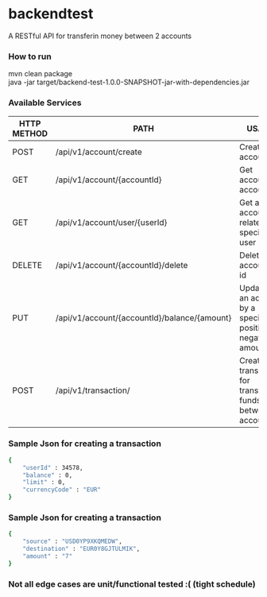 # backendtest
A RESTful API for transferin money between 2 accounts

### How to run
mvn clean package </br>
java -jar target/backend-test-1.0.0-SNAPSHOT-jar-with-dependencies.jar

### Available Services

| HTTP METHOD | PATH | USAGE |
| -----------| ------ | ------ |
| POST | /api/v1/account/create | Creates an account | 
| GET | /api/v1/account/{accountId} | Get account by account id | 
| GET | /api/v1/account/user/{userId} | Get all accounts related to a specific user | 
| DELETE | /api/v1/account/{accountId}/delete | Deletes an account by id | 
| PUT | /api/v1/account/{accountId}/balance/{amount} | Updates an account by a specified positive or negative amount | 
| POST | /api/v1/transaction/ | Create a transaction for transfering funds between 2 accounts | 


### Sample Json for creating a transaction

```sh
{
	"userId" : 34578,
	"balance" : 0,
	"limit" : 0,
	"currencyCode" : "EUR"
}
```

### Sample Json for creating a transaction

```sh
{
	"source" : "USD0YP9XKQMEDW",
	"destination" : "EUR0Y8GJTULMIK",
	"amount" : "7"
}
```

### Not all edge cases are unit/functional tested :(  (tight schedule)
